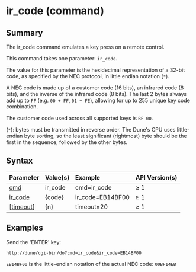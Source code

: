 # ir\_code (command) #
## Summary ##

The ir\_code command emulates a key press on a remote control.

This command takes one parameter: `ir_code`.

The value for this parameter is the hexidecimal representation of a 32-bit code, as specified by the NEC protocol, in little endian notation (`*`).

A NEC code is made up of a customer code (16 bits), an infrared code (8 bits), and the inverse of the infrared code (8 bits). The last 2 bytes always add up to `FF` (e.g. `00 + FF`, `01 + FE`), allowing for up to 255 unique key code combination.

The customer code used across all supported keys is `BF 00`.

(`*`): bytes must be transmitted in reverse order. The Dune's CPU uses little-endian byte sorting, so the least significant (rightmost) byte should be the first in the sequence, followed by the other bytes.


## Syntax ##

| **Parameter**         | **Value(s)** | **Example**        | **API Version(s)** |
|:----------------------|:-------------|:-------------------|:-------------------|
| [cmd](Cmd.md)           | ir\_code     | cmd=ir\_code       | ≥ 1                |
| [ir\_code](IrCode.md)    | {code}       | ir\_code=EB14BF00  | ≥ 1                |
| [[timeout](Timeout.md)] | {n}          | timeout=20         | ≥ 1                |

## Examples ##

Send the 'ENTER' key:

`http://dune/cgi-bin/do?cmd=ir_code&ir_code=EB14BF00`

`EB14BF00` is the little-endian notation of the actual NEC code: `00BF14EB`